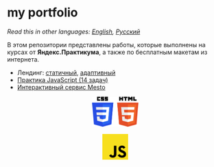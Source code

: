 # my portfolio

*Read this in other languages: [English](README.md), [Русский](README.ru.md)*

В этом репозитории представлены работы, которые выполнены на курсах от **Яндекс.Практикума**, а также по бесплатным макетам из интернета.

* Лендинг: [статичный](../../tree/master/static-landing), [адаптивный](../../tree/master/adaptive-landing)
* [Практика JavaScript (14 задач)](../../tree/master/sprint-5)
* [Интерактивный сервис Mesto](../../tree/master/mesto-service)

<p align="center">
  <a href="https://github.com/quis0/my-portfolio/tree/master/adaptive-landing">
    <img src="https://github.com/quis0/my-portfolio/blob/master/images/CSS3HTML5-logo.svg" alt="" height="70px">
  </a>
</p>
<p align="center">
  <a href="https://github.com/quis0/my-portfolio/tree/master/mesto-service">
    <img src="https://github.com/quis0/my-portfolio/blob/master/images/JS-logo.svg" alt="" width="60px" height="60px">
  </a>
</p>

